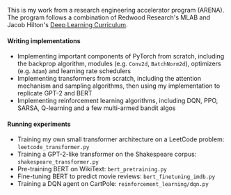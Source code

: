 This is my work from a research engineering accelerator program (ARENA). The program follows a combination of Redwood Research's MLAB and Jacob Hilton's [Deep Learning Curriculum](https://github.com/jacobhilton/deep_learning_curriculum).

#### Writing implementations
- Implementing important components of PyTorch from scratch, including the backprop algorithm, modules (e.g. `Conv2d`, `BatchNorm2d`), optimizers (e.g. `Adam`) and learning rate schedulers
- Implementing transformers from scratch, including the attention mechanism and sampling algorithms, then using my implementation to replicate GPT-2 and BERT
- Implementing reinforcement learning algorithms, including DQN, PPO, SARSA, Q-learning and a few multi-armed bandit algos

#### Running experiments
- Training my own small transformer architecture on a LeetCode problem: `leetcode_transformer.py`
- Training a GPT-2-like transformer on the Shakespeare corpus: `shakespeare_transformer.py`
- Pre-training BERT on WikiText: `bert_pretraining.py`
- Fine-tuning BERT to predict movie reviews: `bert_finetuning_imdb.py`
- Training a DQN agent on CartPole: `reinforcement_learning/dqn.py`
